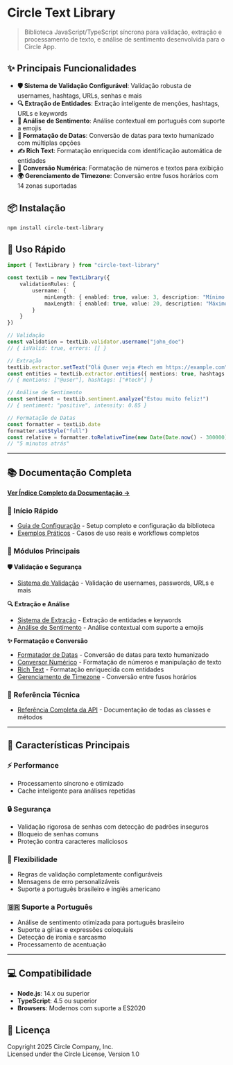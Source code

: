 # Circle Text Library

> Biblioteca JavaScript/TypeScript síncrona para validação, extração e processamento de texto, e análise de sentimento desenvolvida para o Circle App.

## ✨ Principais Funcionalidades

- **🛡️ Sistema de Validação Configurável**: Validação robusta de usernames, hashtags, URLs, senhas e mais
- **🔍 Extração de Entidades**: Extração inteligente de menções, hashtags, URLs e keywords
- **💭 Análise de Sentimento**: Análise contextual em português com suporte a emojis
- **📅 Formatação de Datas**: Conversão de datas para texto humanizado com múltiplas opções
- **✍️ Rich Text**: Formatação enriquecida com identificação automática de entidades
- **🔢 Conversão Numérica**: Formatação de números e textos para exibição
- **🌍 Gerenciamento de Timezone**: Conversão entre fusos horários com 14 zonas suportadas

## 📦 Instalação

```bash
npm install circle-text-library
```

## 🚀 Uso Rápido

```typescript
import { TextLibrary } from "circle-text-library"

const textLib = new TextLibrary({
    validationRules: {
        username: {
            minLength: { enabled: true, value: 3, description: "Mínimo 3 caracteres" },
            maxLength: { enabled: true, value: 20, description: "Máximo 20 caracteres" }
        }
    }
})

// Validação
const validation = textLib.validator.username("john_doe")
// { isValid: true, errors: [] }

// Extração
textLib.extractor.setText("Olá @user veja #tech em https://example.com")
const entities = textLib.extractor.entities({ mentions: true, hashtags: true })
// { mentions: ["@user"], hashtags: ["#tech"] }

// Análise de Sentimento
const sentiment = textLib.sentiment.analyze("Estou muito feliz!")
// { sentiment: "positive", intensity: 0.85 }

// Formatação de Datas
const formatter = textLib.date
formatter.setStyle("full")
const relative = formatter.toRelativeTime(new Date(Date.now() - 300000))
// "5 minutos atrás"
```

---

## 📚 Documentação Completa

**[Ver Índice Completo da Documentação →](./docs/README.md)**

### 🎯 Início Rápido

- [Guia de Configuração](./docs/CONFIGURATION.md) - Setup completo e configuração da biblioteca
- [Exemplos Práticos](./docs/EXAMPLES.md) - Casos de uso reais e workflows completos

### 📖 Módulos Principais

**🛡️ Validação e Segurança**

- [Sistema de Validação](./docs/VALIDATION.md) - Validação de usernames, passwords, URLs e mais

**🔍 Extração e Análise**

- [Sistema de Extração](./docs/EXTRACTION.md) - Extração de entidades e keywords
- [Análise de Sentimento](./docs/SENTIMENT.md) - Análise contextual com suporte a emojis

**✨ Formatação e Conversão**

- [Formatador de Datas](./docs/DATE_FORMATTER.md) - Conversão de datas para texto humanizado
- [Conversor Numérico](./docs/CONVERSOR.md) - Formatação de números e manipulação de texto
- [Rich Text](./docs/RICH_TEXT.md) - Formatação enriquecida com entidades
- [Gerenciamento de Timezone](./docs/TIMEZONE.md) - Conversão entre fusos horários

### 🔧 Referência Técnica

- [Referência Completa da API](./docs/API_REFERENCE.md) - Documentação de todas as classes e métodos

---

## 🌟 Características Principais

### ⚡ Performance

- Processamento síncrono e otimizado
- Cache inteligente para análises repetidas

### 🔒 Segurança

- Validação rigorosa de senhas com detecção de padrões inseguros
- Bloqueio de senhas comuns
- Proteção contra caracteres maliciosos

### 🎨 Flexibilidade

- Regras de validação completamente configuráveis
- Mensagens de erro personalizáveis
- Suporte a português brasileiro e inglês americano

### 🇧🇷 Suporte a Português

- Análise de sentimento otimizada para português brasileiro
- Suporte a gírias e expressões coloquiais
- Detecção de ironia e sarcasmo
- Processamento de acentuação

---

## 💻 Compatibilidade

- **Node.js**: 14.x ou superior
- **TypeScript**: 4.5 ou superior
- **Browsers**: Modernos com suporte a ES2020

## 📄 Licença

Copyright 2025 Circle Company, Inc.  
Licensed under the Circle License, Version 1.0
